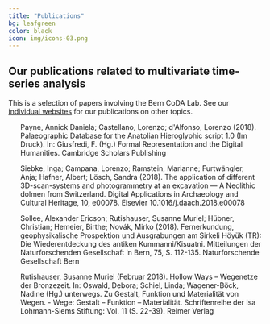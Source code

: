 ```yaml
---
title: "Publications"
bg: leafgreen
color: black
icon: img/icons-03.png
---
```


## Our publications related to multivariate time-series analysis

This is a selection of papers involving the Bern CoDA Lab.  See our <a href="https://https://berncodalab.github.io/#contact">individual websites</a> for our publications on other topics.

<style>
ul {
  list-style-type: none;
}
</style>

* Payne, Annick Daniela; Castellano, Lorenzo; d'Alfonso, Lorenzo (2018). Palaeographic Database for the Anatolian Hieroglyphic script 1.0 (Im Druck). In: Giusfredi, F. (Hg.) Formal Representation and the Digital Humanities. Cambridge Scholars Publishing

* Siebke, Inga; Campana, Lorenzo; Ramstein, Marianne; Furtwängler, Anja; Hafner, Albert; Lösch, Sandra (2018). The application of different 3D-scan-systems and photogrammetry at an excavation — A Neolithic dolmen from Switzerland. Digital Applications in Archaeology and Cultural Heritage, 10, e00078. Elsevier 10.1016/j.daach.2018.e00078

* Sollee, Alexander Ericson; Rutishauser, Susanne Muriel; Hübner, Christian; Hemeier, Birthe; Novák, Mirko (2018). Fernerkundung, geophysikalische Prospektion und Ausgrabungen am Sirkeli Höyük (TR): Die Wiederentdeckung des antiken Kummanni/Kisuatni. Mitteilungen der Naturforschenden Gesellschaft in Bern, 75, S. 112-135. Naturforschende Gesellschaft Bern

* Rutishauser, Susanne Muriel (Februar 2018). Hollow Ways – Wegenetze der Bronzezeit. In: Oswald, Debora; Schiel, Linda; Wagener-Böck, Nadine (Hg.) unterwegs. Zu Gestalt, Funktion und Materialität von Wegen. - Wege: Gestalt – Funktion – Materialität. Schriftenreihe der Isa Lohmann-Siems Stiftung: Vol. 11 (S. 22-39). Reimer Verlag
